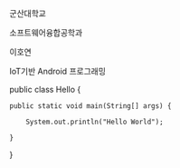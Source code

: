 군산대학교

소프트웨어융합공학과

이호연

IoT기반 Android 프로그래밍

public class Hello {

	public static void main(String[] args) {
	
		System.out.println("Hello World");
		
	}
	
}
